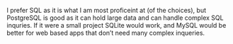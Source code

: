 I prefer SQL as it is what I am most proficeint at (of the choices), but PostgreSQL is good as it can hold large data and can handle complex SQL inquries. If it were a small project SQLite would work, and MySQL would be better for web based apps that don’t need many complex inqueries.